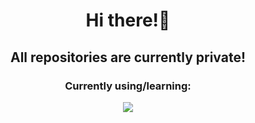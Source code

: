 <h1 align="center">Hi there!👋</h1>
<h2 align="center">All repositories are currently private!</h2>

<h3 align="center">Currently using/learning:</h3>
<div align="center">
  <img src="https://skillicons.dev/icons?i=html,css,js,react,firebase,solidity&perline=3" />
</div>
